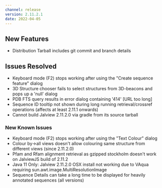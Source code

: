 ```yaml
---
channel: release
version: 2.11.2.1
date: 2022-04-05
---
```


## New Features

- <!-- JAL-3973 -->  Distribution Tarball includes git commit and branch details


## Issues Resolved

- <!-- JAL-3975 -->  Keyboard mode (F2) stops working after using the "Create sequence feature" dialog
- <!-- JAL-3976 -->  3D Structure chooser fails to select structures from 3D-beacons and pops up a 'null' dialog
- <!-- JAL-3985 -->  PDB FTS query results in error dialog containing '414' [URL too long]
- <!-- JAL-3980 JAL-3981 -->  Sequence ID tooltip not shown during long running retrieval/crossref operations (affects at least 2.11.1 onwards)
- <!-- JAL-3973 -->  Cannot build Jalview 2.11.2.0 via gradle from its source tarball


### New Known Issues
- <!-- JAL-3984 -->  Keyboard mode (F2) stops working after using the "Text Colour" dialog
- <!-- JAL-3873 -->  Colour by->all views doesn't allow colouring same structure from different views (since 2.11.2.0)
- <!-- JAL-3886 -->  Pfam and Rfam alignment retrieval as gzipped stockholm doesn't work on JalviewJS build of 2.11.2
- <!-- JAL-3972 -->  Java 11 Only: Jalview 2.11.2.0 OSX install not working due to VAqua requiring sun.awt.image.MultiResolutionImage
- <!-- JAL-3981 -->  Sequence Details can take a long time to be displayed for heavily annotated sequences (all versions)
